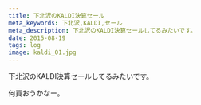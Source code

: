 ```yaml
---
title: 下北沢のKALDI決算セール
meta_keywords: 下北沢,KALDI,セール
meta_description: 下北沢のKALDI決算セールしてるみたいです。
date: 2015-08-19
tags: log
image: kaldi_01.jpg
---
```


下北沢のKALDI決算セールしてるみたいです。

何買おうかなー。
